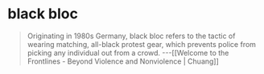 # black bloc

> Originating in 1980s Germany, black bloc refers to the tactic of wearing matching, all-black protest gear, which prevents police from picking any individual out from a crowd. ---[[Welcome to the Frontlines - Beyond Violence and Nonviolence | Chuang]]

